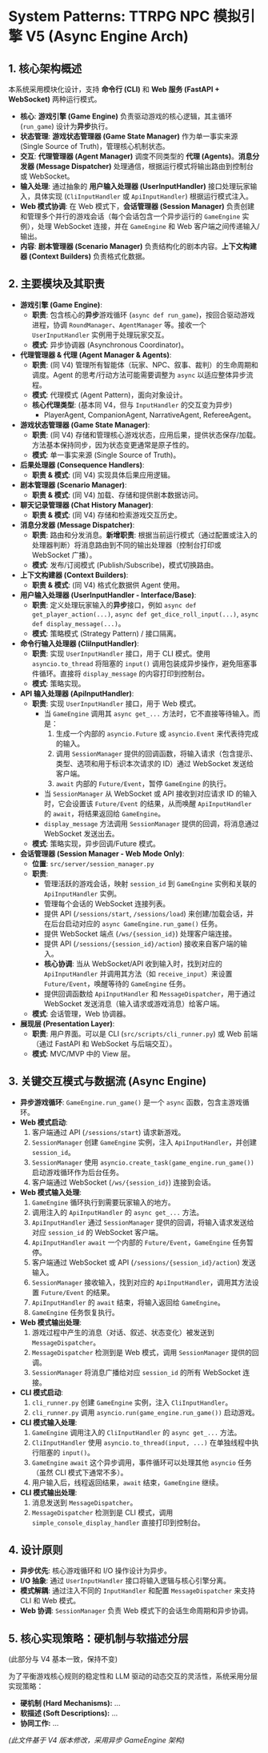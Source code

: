 # System Patterns: TTRPG NPC 模拟引擎 V5 (Async Engine Arch)

## 1. 核心架构概述

本系统采用模块化设计，支持 **命令行 (CLI)** 和 **Web 服务 (FastAPI + WebSocket)** 两种运行模式。

*   **核心**: **游戏引擎 (Game Engine)** 负责驱动游戏的核心逻辑，其主循环 (`run_game`) 设计为**异步**执行。
*   **状态管理**: **游戏状态管理器 (Game State Manager)** 作为单一事实来源 (Single Source of Truth)，管理核心机制状态。
*   **交互**: **代理管理器 (Agent Manager)** 调度不同类型的 **代理 (Agents)**。**消息分发器 (Message Dispatcher)** 处理通信，根据运行模式将输出路由到控制台或 WebSocket。
*   **输入处理**: 通过抽象的 **用户输入处理器 (UserInputHandler)** 接口处理玩家输入，具体实现 (`CliInputHandler` 或 `ApiInputHandler`) 根据运行模式注入。
*   **Web 模式协调**: 在 Web 模式下，**会话管理器 (Session Manager)** 负责创建和管理多个并行的游戏会话（每个会话包含一个异步运行的 `GameEngine` 实例），处理 WebSocket 连接，并在 `GameEngine` 和 Web 客户端之间传递输入/输出。
*   **内容**: **剧本管理器 (Scenario Manager)** 负责结构化的剧本内容。**上下文构建器 (Context Builders)** 负责格式化数据。

## 2. 主要模块及其职责

*   **游戏引擎 (Game Engine)**:
    *   **职责**: 包含核心的**异步**游戏循环 (`async def run_game`)，按回合驱动游戏进程，协调 `RoundManager`、`AgentManager` 等。接收一个 `UserInputHandler` 实例用于处理玩家交互。
    *   **模式**: 异步协调器 (Asynchronous Coordinator)。
*   **代理管理器 & 代理 (Agent Manager & Agents)**:
    *   **职责**: (同 V4) 管理所有智能体（玩家、NPC、叙事、裁判）的生命周期和调度。Agent 的思考/行动方法可能需要调整为 `async` 以适应整体异步流程。
    *   **模式**: 代理模式 (Agent Pattern)，面向对象设计。
    *   **核心代理类型**: (基本同 V4，但与 `InputHandler` 的交互变为异步)
        *   PlayerAgent, CompanionAgent, NarrativeAgent, RefereeAgent。
*   **游戏状态管理器 (Game State Manager)**:
    *   **职责**: (同 V4) 存储和管理核心游戏状态，应用后果，提供状态保存/加载。方法基本保持同步，因为状态变更通常是原子性的。
    *   **模式**: 单一事实来源 (Single Source of Truth)。
*   **后果处理器 (Consequence Handlers)**:
    *   **职责 & 模式**: (同 V4) 实现具体后果应用逻辑。
*   **剧本管理器 (Scenario Manager)**:
    *   **职责 & 模式**: (同 V4) 加载、存储和提供剧本数据访问。
*   **聊天记录管理器 (Chat History Manager)**:
    *   **职责 & 模式**: (同 V4) 存储和检索游戏交互历史。
*   **消息分发器 (Message Dispatcher)**:
    *   **职责**: 路由和分发消息。**新增职责**: 根据当前运行模式（通过配置或注入的处理器判断）将消息路由到不同的输出处理器（控制台打印或 WebSocket 广播）。
    *   **模式**: 发布/订阅模式 (Publish/Subscribe)，模式切换路由。
*   **上下文构建器 (Context Builders)**:
    *   **职责 & 模式**: (同 V4) 格式化数据供 Agent 使用。
*   **用户输入处理器 (UserInputHandler - Interface/Base)**:
    *   **职责**: 定义处理玩家输入的**异步**接口，例如 `async def get_player_action(...)`, `async def get_dice_roll_input(...)`, `async def display_message(...)`。
    *   **模式**: 策略模式 (Strategy Pattern) / 接口隔离。
*   **命令行输入处理器 (CliInputHandler)**:
    *   **职责**: 实现 `UserInputHandler` 接口，用于 CLI 模式。使用 `asyncio.to_thread` 将阻塞的 `input()` 调用包装成异步操作，避免阻塞事件循环。直接将 `display_message` 的内容打印到控制台。
    *   **模式**: 策略实现。
*   **API 输入处理器 (ApiInputHandler)**:
    *   **职责**: 实现 `UserInputHandler` 接口，用于 Web 模式。
        *   当 `GameEngine` 调用其 `async get_...` 方法时，它不直接等待输入。而是：
            1.  生成一个内部的 `asyncio.Future` 或 `asyncio.Event` 来代表待完成的输入。
            2.  调用 `SessionManager` 提供的回调函数，将输入请求（包含提示、类型、选项和用于标识本次请求的 ID）通过 WebSocket 发送给客户端。
            3.  `await` 内部的 `Future/Event`，暂停 `GameEngine` 的执行。
        *   当 `SessionManager` 从 WebSocket 或 API 接收到对应请求 ID 的输入时，它会设置该 `Future/Event` 的结果，从而唤醒 `ApiInputHandler` 的 `await`，将结果返回给 `GameEngine`。
        *   `display_message` 方法调用 `SessionManager` 提供的回调，将消息通过 WebSocket 发送出去。
    *   **模式**: 策略实现，异步回调/Future 模式。
*   **会话管理器 (Session Manager - Web Mode Only)**:
    *   **位置**: `src/server/session_manager.py`
    *   **职责**:
        *   管理活跃的游戏会话，映射 `session_id` 到 `GameEngine` 实例和关联的 `ApiInputHandler` 实例。
        *   管理每个会话的 WebSocket 连接列表。
        *   提供 API (`/sessions/start`, `/sessions/load`) 来创建/加载会话，并在后台启动对应的 `async GameEngine.run_game()` 任务。
        *   提供 WebSocket 端点 (`/ws/{session_id}`) 处理客户端连接。
        *   提供 API (`/sessions/{session_id}/action`) 接收来自客户端的输入。
        *   **核心协调**: 当从 WebSocket/API 收到输入时，找到对应的 `ApiInputHandler` 并调用其方法（如 `receive_input`）来设置 `Future/Event`，唤醒等待的 `GameEngine` 任务。
        *   提供回调函数给 `ApiInputHandler` 和 `MessageDispatcher`，用于通过 WebSocket 发送消息（输入请求或游戏消息）给客户端。
    *   **模式**: 会话管理，Web 协调器。
*   **展现层 (Presentation Layer)**:
    *   **职责**: 用户界面。可以是 CLI (`src/scripts/cli_runner.py`) 或 Web 前端（通过 FastAPI 和 WebSocket 与后端交互）。
    *   **模式**: MVC/MVP 中的 View 层。

## 3. 关键交互模式与数据流 (Async Engine)

*   **异步游戏循环**: `GameEngine.run_game()` 是一个 `async` 函数，包含主游戏循环。
*   **Web 模式启动**:
    1.  客户端通过 API (`/sessions/start`) 请求新游戏。
    2.  `SessionManager` 创建 `GameEngine` 实例，注入 `ApiInputHandler`，并创建 `session_id`。
    3.  `SessionManager` 使用 `asyncio.create_task(game_engine.run_game())` 启动游戏循环作为后台任务。
    4.  客户端通过 WebSocket (`/ws/{session_id}`) 连接到会话。
*   **Web 模式输入处理**:
    1.  `GameEngine` 循环执行到需要玩家输入的地方。
    2.  调用注入的 `ApiInputHandler` 的 `async get_...` 方法。
    3.  `ApiInputHandler` 通过 `SessionManager` 提供的回调，将输入请求发送给对应 `session_id` 的 WebSocket 客户端。
    4.  `ApiInputHandler` `await` 一个内部的 `Future/Event`，`GameEngine` 任务暂停。
    5.  客户端通过 WebSocket 或 API (`/sessions/{session_id}/action`) 发送输入。
    6.  `SessionManager` 接收输入，找到对应的 `ApiInputHandler`，调用其方法设置 `Future/Event` 的结果。
    7.  `ApiInputHandler` 的 `await` 结束，将输入返回给 `GameEngine`。
    8.  `GameEngine` 任务恢复执行。
*   **Web 模式输出处理**:
    1.  游戏过程中产生的消息（对话、叙述、状态变化）被发送到 `MessageDispatcher`。
    2.  `MessageDispatcher` 检测到是 Web 模式，调用 `SessionManager` 提供的回调。
    3.  `SessionManager` 将消息广播给对应 `session_id` 的所有 WebSocket 连接。
*   **CLI 模式启动**:
    1.  `cli_runner.py` 创建 `GameEngine` 实例，注入 `CliInputHandler`。
    2.  `cli_runner.py` 调用 `asyncio.run(game_engine.run_game())` 启动游戏。
*   **CLI 模式输入处理**:
    1.  `GameEngine` 调用注入的 `CliInputHandler` 的 `async get_...` 方法。
    2.  `CliInputHandler` 使用 `asyncio.to_thread(input, ...)` 在单独线程中执行阻塞的 `input()`。
    3.  `GameEngine` `await` 这个异步调用，事件循环可以处理其他 `asyncio` 任务（虽然 CLI 模式下通常不多）。
    4.  用户输入后，线程返回结果，`await` 结束，`GameEngine` 继续。
*   **CLI 模式输出处理**:
    1.  消息发送到 `MessageDispatcher`。
    2.  `MessageDispatcher` 检测到是 CLI 模式，调用 `simple_console_display_handler` 直接打印到控制台。

## 4. 设计原则

*   **异步优先**: 核心游戏循环和 I/O 操作设计为异步。
*   **I/O 抽象**: 通过 `UserInputHandler` 接口将输入逻辑与核心引擎分离。
*   **模式解耦**: 通过注入不同的 `InputHandler` 和配置 `MessageDispatcher` 来支持 CLI 和 Web 模式。
*   **Web 协调**: `SessionManager` 负责 Web 模式下的会话生命周期和异步协调。

## 5. 核心实现策略：硬机制与软描述分层

(此部分与 V4 基本一致，保持不变)

为了平衡游戏核心规则的稳定性和 LLM 驱动的动态交互的灵活性，系统采用分层实现策略：

*   **硬机制 (Hard Mechanisms):** ...
*   **软描述 (Soft Descriptions):** ...
*   **协同工作:** ...

*(此文件基于 V4 版本修改，采用异步 GameEngine 架构)*
